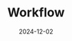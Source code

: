 ---  
layout: startup_page  
title: "Workflow"  
id: "workflow.design"  
permalink: "/workflowworkflow.design12022024/"  
website: "https://www.workflow.design/"  
funding_round: "Pre-Seed"  
funding_amount: "$3M"  
investors: "Venrex, 8VC, Form Ventures, Combination Ventures, Circle & Co, Tiny VC, Better Angle, Kima Ventures, Sequoia (scout fund), Octopus (scout fund), Index Ventures (scout fund)"  
about: "Workflow provides software for design, marketing, and product teams, offering a centralized platform for managing tasks, digital assets, and reviews. Its AI-powered system provides feedback on brand consistency, accessibility, and design best practices, improving work quality and efficiency. The platform integrates with popular design software and uses third-party data to enhance conversion rates and reduce regulatory risks."  
markets: "Software, Design, Marketing, AI"  
hq: "San Francisco, California, United States"  
founded_year: ""  
linkedin: "https://www.linkedin.com/company/workflowhq"  
twitter: ""  
instagram: ""  
facebook: ""  
crunchbase: ""  
pitchbook: ""  

date_display: "02-Dec-2024"  
date: "2024-12-02"

# SEO Optimization  
meta_title: "Workflow - Pre-Seed Funding ($3M)"  
meta_description: "Workflow, Workflow provides software for design, marketing, and product teams, offering a centralized platform for managing tasks, digital assets, and reviews. ..."  
meta_keywords: "Workflow, Software, Design, Marketing, AI, Pre-Seed funding"  
canonical_url: "https://startup.projectstartups.com/workflowworkflow.design12022024/"  
---